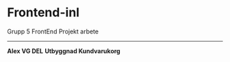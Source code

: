 # Frontend-inl

Grupp 5 FrontEnd Projekt arbete

<hr />
<strong>Alex VG DEL</strong>
<strong>Utbyggnad Kundvarukorg</strong>
